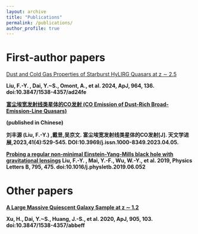 ```yaml
---
layout: archive
title: "Publications"
permalink: /publications/
author_profile: true
---
```


First-author papers
=====
[Dust and Cold Gas Properties of Starburst HyLIRG Quasars at z ∼ 2.5](https://iopscience.iop.org/article/10.3847/1538-4357/ad24fe)

<b>Liu, F.-Y.<b>
, Dai, Y.~S., Omont, A., et al. 2024, ApJ, 964, 136. doi:10.3847/1538-4357/ad24fe

[富尘埃宽发射线类星体的CO发射 (CO Emission of Dust-Rich Broad-Emission-Line Quasars)](http://www.shao.cas.cn/twxjz/wzll/202304/202304yjlw/202312/P020240123566166864142.pdf)

(published in Chinese)

<b>刘丰源 (Liu, F.-Y.)<b>
,戴昱,吴京文. 富尘埃宽发射线类星体的CO发射[J]. 天文学进展,2023,41(4):529-545. DOI:10.3969/j.issn.1000-8349.2023.04.05.

[Probing a regular non-minimal Einstein-Yang-Mills black hole with gravitational lensings](https://www.sciencedirect.com/science/article/pii/S0370269319304356?via%3Dihub)
<b>Liu, F.-Y.<b>
, Mai, Y.-F., Wu, W.-Y., et al. 2019, Physics Letters B, 795, 475. doi:10.1016/j.physletb.2019.06.052

Other papers
=====
[A Large Massive Quiescent Galaxy Sample at z ∼ 1.2](https://iopscience.iop.org/article/10.3847/1538-4357/abbeff)

Xu, H., Dai, Y.~S., Huang, J.-S., et al. 2020, ApJ, 905, 103. doi:10.3847/1538-4357/abbeff
